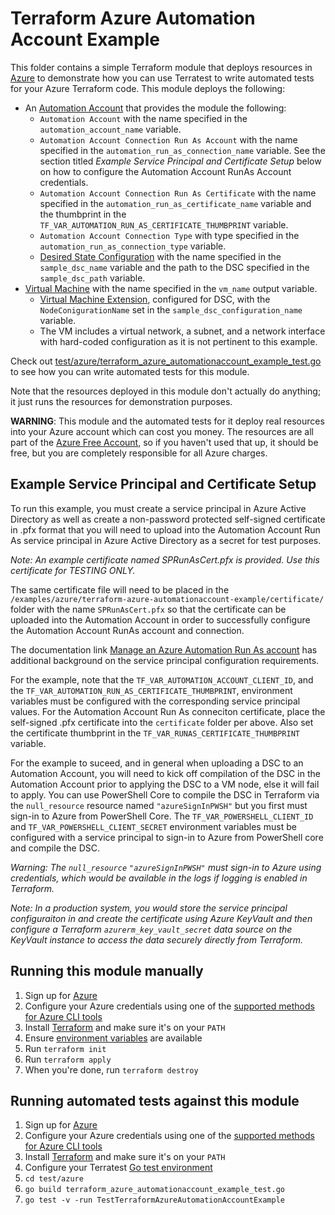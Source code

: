 # Terraform Azure Automation Account Example

This folder contains a simple Terraform module that deploys resources in [Azure](https://azure.microsoft.com/) to demonstrate how you can use Terratest to write automated tests for your Azure Terraform code. This module deploys the following:

- An [Automation Account](https://azure.microsoft.com/en-us/services/automation/) that provides the module the following:
  - `Automation Account` with the name specified in the `automation_account_name` variable.
  - `Automation Account Connection Run As Account` with the name specified in the `automation_run_as_connection_name` variable.  See the section titled *_Example Service Principal and Certificate Setup_* below on how to configure the Automation Account RunAs Account credentials.
  - `Automation Account Connection Run As Certificate` with the name specified in the `automation_run_as_certificate_name` variable and the thumbprint in the `TF_VAR_AUTOMATION_RUN_AS_CERTIFICATE_THUMBPRINT` variable.
  - `Automation Account Connection Type` with type specified in the `automation_run_as_connection_type` variable.
  - [Desired State Configuration](https://docs.microsoft.com/en-us/powershell/scripting/dsc/getting-started/winGettingStarted?view=powershell-7#:~:text=Get%20started%20with%20Desired%20State%20Configuration%20%28DSC%29%20for,Windows%20PowerShell%20Desired%20State%20Configuration%20log%20files.%20) with the name specified in the `sample_dsc_name` variable and the path to the DSC specified in the `sample_dsc_path` variable.
- [Virtual Machine](https://docs.microsoft.com/en-us/azure/virtual-machines/) with the name specified in the `vm_name` output variable.
  - [Virtual Machine Extension](https://docs.microsoft.com/en-us/azure/virtual-machines/extensions/overview#:~:text=Troubleshoot%20extensions%20%20%20%20Namespace%20%20,Encryption%20for%20Windows%20%2012%20more%20rows%20), configured for DSC, with the `NodeConigurationName` set in the `sample_dsc_configuration_name` variable.
  - The VM includes a virtual network, a subnet, and a network interface with hard-coded configuration as it is not pertinent to this example.

Check out [test/azure/terraform_azure_automationaccount_example_test.go](/test/azure/terraform_azure_automationaccount_example_test.go) to see how you can write
automated tests for this module.

Note that the resources deployed in this module don't actually do anything; it just runs the resources for demonstration purposes.

**WARNING**: This module and the automated tests for it deploy real resources into your Azure account which can cost you
money. The resources are all part of the [Azure Free Account](https://azure.microsoft.com/en-us/free/), so if you haven't used that up,
it should be free, but you are completely responsible for all Azure charges.

## Example Service Principal and Certificate Setup

To run this example, you must create a service principal in Azure Active Directory as well as create a non-password protected self-signed certificate in .pfx format that you will need to upload into the Automation Account Run As service principal in Azure Active Directory as a secret for test purposes.

*_Note: An example certificate named SPRunAsCert.pfx is provided.  Use this certificate for TESTING ONLY._*

The same certificate file will need to be placed in the `/examples/azure/terraform-azure-automationaccount-example/certificate/` folder with the name `SPRunAsCert.pfx` so that the certificate can be uploaded into the Automation Account in order to successfully configure the Automation Account RunAs account and connection.

The documentation link [Manage an Azure Automation Run As account](https://docs.microsoft.com/en-us/azure/automation/manage-runas-account#:~:text=1%20Go%20to%20your%20Automation%20account%20and%20select,locate%20the%20role%20definition%20that%20is%20being%20used.) has additional background on the service principal configuration requirements.  

For the example, note that the `TF_VAR_AUTOMATION_ACCOUNT_CLIENT_ID`, and the `TF_VAR_AUTOMATION_RUN_AS_CERTIFICATE_THUMBPRINT`, environment variables must be configured with the corresponding service principal values. For the Automation Account Run As conneciton certificate, place the self-signed .pfx certificate  into the `certificate` folder per above.  Also set the certificate thumbprint in the `TF_VAR_RUNAS_CERTIFICATE_THUMBPRINT` variable.

For the example to suceed, and in general when uploading a DSC to an Automation Account, you will need to kick off compilation of the DSC in the Automation Account prior to applying the DSC to a VM node, else it will fail to apply.  You can use PowerShell Core to compile the DSC in Terraform via the `null_resource` resource named `"azureSignInPWSH"` but you first must sign-in to Azure from PowerShell Core. The `TF_VAR_POWERSHELL_CLIENT_ID` and `TF_VAR_POWERSHELL_CLIENT_SECRET` environment variables must be configured with a service principal to sign-in to Azure from PowerShell core and compile the DSC.

*_Warning: The `null_resource` `"azureSignInPWSH"` must sign-in to Azure using credentials, which would be available in the logs if logging is enabled in Terraform._*

*_Note: In a production system, you would store the service principal configuraiton in and create the certificate using Azure KeyVault and then configure a Terraform `azurerm_key_vault_secret` data source on the KeyVault instance to access the data securely directly from Terraform._*

## Running this module manually

1. Sign up for [Azure](https://azure.microsoft.com/)
1. Configure your Azure credentials using one of the [supported methods for Azure CLI
   tools](https://docs.microsoft.com/en-us/cli/azure/azure-cli-configuration?view=azure-cli-latest)
1. Install [Terraform](https://www.terraform.io/) and make sure it's on your `PATH`
1. Ensure [environment variables](../README.md#review-environment-variables) are available
1. Run `terraform init`
1. Run `terraform apply`
1. When you're done, run `terraform destroy`

## Running automated tests against this module

1. Sign up for [Azure](https://azure.microsoft.com/)
1. Configure your Azure credentials using one of the [supported methods for Azure CLI
   tools](https://docs.microsoft.com/en-us/cli/azure/azure-cli-configuration?view=azure-cli-latest)
1. Install [Terraform](https://www.terraform.io/) and make sure it's on your `PATH`
1. Configure your Terratest [Go test environment](../README.md)
1. `cd test/azure`
1. `go build terraform_azure_automationaccount_example_test.go`
1. `go test -v -run TestTerraformAzureAutomationAccountExample`
